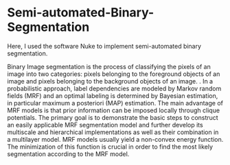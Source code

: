 # Semi-automated-Binary-Segmentation
Here, I used the software Nuke to implement semi-automated binary segmentation.

Binary Image segmentation is the process of classifying the pixels of an image into two categories: pixels belonging to the foreground objects of an image and pixels belonging to the background objects of an image.
. In a probabilistic approach, label dependencies are modeled by Markov random fields (MRF) and an optimal
labeling is determined by Bayesian estimation, in particular maximum
a posteriori (MAP) estimation. The main advantage of MRF models
is that prior information can be imposed locally through clique potentials. The primary goal is to demonstrate the basic steps to construct
an easily applicable MRF segmentation model and further develop its
multiscale and hierarchical implementations as well as their combination in a multilayer model. MRF models usually yield a non-convex
energy function. The minimization of this function is crucial in order
to find the most likely segmentation according to the MRF model.
